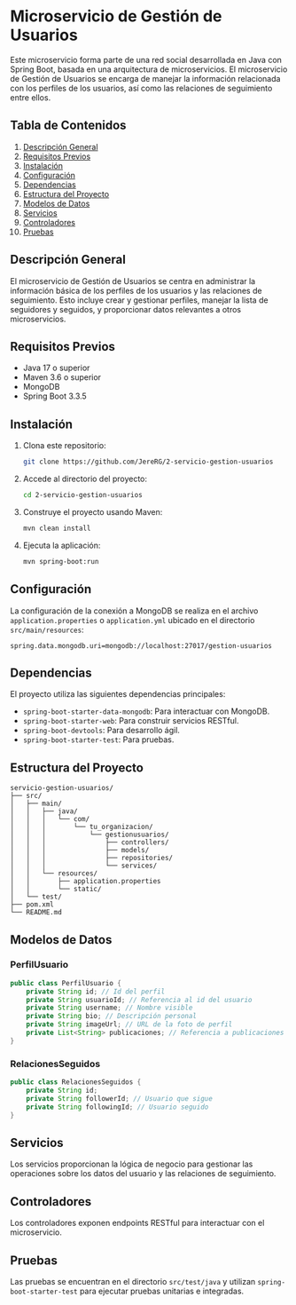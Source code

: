 
# Microservicio de Gestión de Usuarios

Este microservicio forma parte de una red social desarrollada en Java con Spring Boot, basada en una arquitectura de microservicios. El microservicio de Gestión de Usuarios se encarga de manejar la información relacionada con los perfiles de los usuarios, así como las relaciones de seguimiento entre ellos.

## Tabla de Contenidos
1. [Descripción General](#descripción-general)
2. [Requisitos Previos](#requisitos-previos)
3. [Instalación](#instalación)
4. [Configuración](#configuración)
5. [Dependencias](#dependencias)
6. [Estructura del Proyecto](#estructura-del-proyecto)
7. [Modelos de Datos](#modelos-de-datos)
8. [Servicios](#servicios)
9. [Controladores](#controladores)
10. [Pruebas](#pruebas)

## Descripción General
El microservicio de Gestión de Usuarios se centra en administrar la información básica de los perfiles de los usuarios y las relaciones de seguimiento. Esto incluye crear y gestionar perfiles, manejar la lista de seguidores y seguidos, y proporcionar datos relevantes a otros microservicios.

## Requisitos Previos
- Java 17 o superior
- Maven 3.6 o superior
- MongoDB
- Spring Boot 3.3.5

## Instalación
1. Clona este repositorio:
   ```bash
   git clone https://github.com/JereRG/2-servicio-gestion-usuarios
   ```
2. Accede al directorio del proyecto:
   ```bash
   cd 2-servicio-gestion-usuarios
   ```
3. Construye el proyecto usando Maven:
   ```bash
   mvn clean install
   ```
4. Ejecuta la aplicación:
   ```bash
   mvn spring-boot:run
   ```

## Configuración
La configuración de la conexión a MongoDB se realiza en el archivo `application.properties` o `application.yml` ubicado en el directorio `src/main/resources`:
```properties
spring.data.mongodb.uri=mongodb://localhost:27017/gestion-usuarios
```

## Dependencias
El proyecto utiliza las siguientes dependencias principales:
- `spring-boot-starter-data-mongodb`: Para interactuar con MongoDB.
- `spring-boot-starter-web`: Para construir servicios RESTful.
- `spring-boot-devtools`: Para desarrollo ágil.
- `spring-boot-starter-test`: Para pruebas.

## Estructura del Proyecto
```
servicio-gestion-usuarios/
├── src/
│   ├── main/
│   │   ├── java/
│   │   │   └── com/
│   │   │       └── tu_organizacion/
│   │   │           └── gestionusuarios/
│   │   │               ├── controllers/
│   │   │               ├── models/
│   │   │               ├── repositories/
│   │   │               └── services/
│   │   └── resources/
│   │       ├── application.properties
│   │       └── static/
│   └── test/
├── pom.xml
└── README.md
```

## Modelos de Datos
### PerfilUsuario
```java
public class PerfilUsuario {
    private String id; // Id del perfil
    private String usuarioId; // Referencia al id del usuario
    private String username; // Nombre visible
    private String bio; // Descripción personal
    private String imageUrl; // URL de la foto de perfil
    private List<String> publicaciones; // Referencia a publicaciones
}
```
### RelacionesSeguidos
```java
public class RelacionesSeguidos {
    private String id;
    private String followerId; // Usuario que sigue
    private String followingId; // Usuario seguido
}
```

## Servicios
Los servicios proporcionan la lógica de negocio para gestionar las operaciones sobre los datos del usuario y las relaciones de seguimiento.

## Controladores
Los controladores exponen endpoints RESTful para interactuar con el microservicio.

## Pruebas
Las pruebas se encuentran en el directorio `src/test/java` y utilizan `spring-boot-starter-test` para ejecutar pruebas unitarias e integradas.
